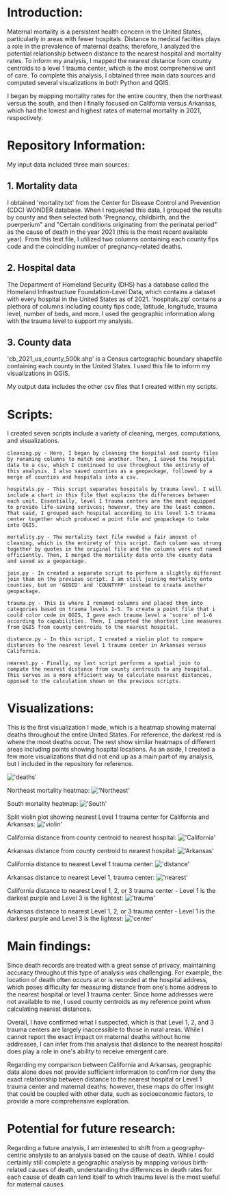 # Introduction: 

Maternal mortality is a persistent health concern in the United States, particularly in areas with fewer hospitals. Distance to medical facilties plays a role in the prevalence of maternal deaths; therefore, I analyzed the potential relationship between distance to the nearest hospital and mortality rates. To inform my analysis, I mapped the nearest distance from county centroids to a level 1 trauma center, which is the most comprehensive unit of care. To complete this analysis, I obtained three main data sources and computed several visualizations in both Python and QGIS. 

I began by mapping mortality rates for the entire country, then the northeast versus the south, and then I finally focused on California versus Arkansas, which had the lowest and highest rates of maternal mortality in 2021, respectively. 

# Repository Information: 

My input data included three main sources:

   ## 1. Mortality data 
   I obtained 'mortality.txt' from the Center for Disease Control and Prevention (CDC) WONDER database. When I requested this data, I grouped the results by county and then selected both 'Pregnancy, childbirth, and the puerperium" and "Certain conditions originating from the perinatal period" as the cause of death in the year 2021 (this is the most recent available year). From this text file, I utilized two columns containing each county fips code and the coinciding number of pregnancy-related deaths.
   ## 2. Hospital data 
   The Department of Homeland Security (DHS) has a database called the Homeland Infrastructure Foundation-Level Data, which contains a dataset with every hospital in the United States as of 2021. 'hospitals.zip' contains a plethora of columns including county fips code, latitude, longitude, trauma level, number of beds, and more. I used the geographic information along with the trauma level to support my analysis. 
   ## 3. County data 
   'cb_2021_us_county_500k.shp' is a Census cartographic boundary shapefile containing each county in the United States. I used this file to inform my visualizations in QGIS. 

My output data includes the other csv files that I created within my scripts. 

# Scripts:

I created seven scripts include a variety of cleaning, merges, computations, and visualizations.

    cleaning.py - Here, I began by cleaning the hospital and county files by renaming columns to match one another. Then, I saved the hospital data to a csv, which I continued to use throughout the entirety of this analysis. I also saved counties as a geopackage, followed by a merge of counties and hospitals into a csv. 

    hospitals.py - This script separates hospitals by trauma level. I will include a chart in this file that explains the differences between each unit. Essentially, level 1 trauma centers are the most equipped to provide life-saving serivces; however, they are the least common. That said, I grouped each hospital according to its level 1-5 trauma center together which produced a point file and geopackage to take into QGIS. 

    mortality.py - The mortality text file needed a fair amount of cleaning, which is the entirety of this script. Each column was strung together by quotes in the original file and the columns were not named efficiently. Then, I merged the mortality data onto the county data and saved as a geopackage.

    join.py - In created a separate script to perform a slightly different join than on the previous script. I am still joining mortality onto counties, but on 'GEOID' and 'COUNTYFP' instead to create another geopackage. 

    trauma.py - This is where I renamed columns and placed them into categories based on trauma levels 1-5. To create a point file that i could color code in QGIS, I gave each trauma level a 'score' of 1-6 according to capabilities. Then, I imported the shortest line measures from QGIS from county centroids to the nearest hospital. 

    distance.py - In this script, I created a violin plot to compare distances to the nearest level 1 trauma center in Arkansas versus California.

    nearest.py - Finally, my last script performs a spatial join to compute the nearest distance from county centroids to any hospital. This serves as a more efficient way to calculate nearest distances, opposed to the calculation shown on the previous scripts. 

# Visualizations: 

This is the first visualization I made, which is a heatmap showing maternal deaths throughout the entire United States. For reference, the darkest red is where the most deaths occur. The rest show similar heatmaps of different areas including points showing hospital locations. As an aside, I created a few more visualizations that did not end up as a main part of my analysis, but I included in the repository for reference. 

!['deaths'](wholemap.png)

Northeast mortality heatmap:
!['Northeast'](NE_mortality_heatmap.png)

South mortality heatmap:
!['South'](S_mortality_heatmap.png)

Split violin plot showing nearest Level 1 trauma center for California and Arkansas:
!['violin'](avgdistance.png)

California distance from county centroid to nearest hospital:
!['California'](California.png)

Arkansas distance from county centroid to nearest hospital: 
!['Arkansas'](ARmap.png)

California distance to nearest Level 1 trauma center:
!['distance'](ca_l1distance.png)

Arkansas distance to nearest Level 1, trauma center: 
!['nearest'](ar_l1distance.png)

California distance to nearest Level 1, 2, or 3 trauma center - Level 1 is the darkest purple and Level 3 is the lightest:
!['trauma'](ca_l123trauma.png)

Arkansas distance to nearest Level 1, 2, or 3 trauma center - Level 1 is the darkest purple and Level 3 is the lightest: 
!['center'](ar_l123trauma.png)

# Main findings: 

Since death records are treated with a great sense of privacy, maintaining accuracy throughout this type of analysis was challenging. For example, the location of death often occurs at or is recorded at the hospital address, which poses difficulty for measuring distance from one's home address to the nearest hospital or level 1 trauma center. Since home addresses were not available to me, I used county centroids as my reference point when calculating nearest distances.

Overall, I have confirmed what I suspected, which is that Level 1, 2, and 3 trauma centers are largely inaccessible to those in rural areas. While I cannot report the exact impact on maternal deaths without home addresses, I can infer from this analysis that distance to the nearest hospital does play a role in one's ability to receive emergent care. 

Regarding my comparison between California and Arkansas, geographic data alone does not provide sufficient information to confirm nor deny the exact relationship between distance to the nearest hospital or Level 1 trauma center and maternal deaths; however, these maps do offer insight that could be coupled with other data, such as socioeconomic factors, to provide a more comprehensive exploration. 

# Potential for future research: 

Regarding a future analysis, I am interested to shift from a geography-centric analysis to an analysis based on the cause of death. While I could certainly still complete a geographic analysis by mapping various birth-related causes of death, understanding the differences in death rates for each cause of death can lend itself to which trauma level is the most useful for maternal causes. 
